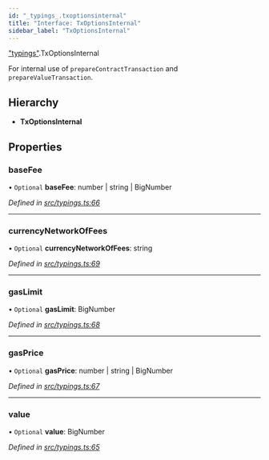 ```yaml
---
id: "_typings_.txoptionsinternal"
title: "Interface: TxOptionsInternal"
sidebar_label: "TxOptionsInternal"
---
```


["typings"](../modules/_typings_.md).TxOptionsInternal

For internal use of `prepareContractTransaction` and `prepareValueTransaction`.

## Hierarchy

* **TxOptionsInternal**

## Properties

### baseFee

• `Optional` **baseFee**: number \| string \| BigNumber

*Defined in [src/typings.ts:66](https://github.com/trustlines-protocol/clientlib/blob/a897659/src/typings.ts#L66)*

___

### currencyNetworkOfFees

• `Optional` **currencyNetworkOfFees**: string

*Defined in [src/typings.ts:69](https://github.com/trustlines-protocol/clientlib/blob/a897659/src/typings.ts#L69)*

___

### gasLimit

• `Optional` **gasLimit**: BigNumber

*Defined in [src/typings.ts:68](https://github.com/trustlines-protocol/clientlib/blob/a897659/src/typings.ts#L68)*

___

### gasPrice

• `Optional` **gasPrice**: number \| string \| BigNumber

*Defined in [src/typings.ts:67](https://github.com/trustlines-protocol/clientlib/blob/a897659/src/typings.ts#L67)*

___

### value

• `Optional` **value**: BigNumber

*Defined in [src/typings.ts:65](https://github.com/trustlines-protocol/clientlib/blob/a897659/src/typings.ts#L65)*
